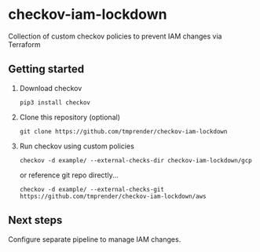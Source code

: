 # checkov-iam-lockdown 
Collection of custom checkov policies to prevent IAM changes via Terraform

## Getting started
1. Download checkov

    `pip3 install checkov`

2. Clone this repository (optional)

    `git clone https://github.com/tmprender/checkov-iam-lockdown`

3. Run checkov using custom policies

    `checkov -d example/ --external-checks-dir checkov-iam-lockdown/gcp`

    or reference git repo directly...

    `checkov -d example/ --external-checks-git https://github.com/tmprender/checkov-iam-lockdown/aws`

## Next steps
Configure separate pipeline to manage IAM changes.